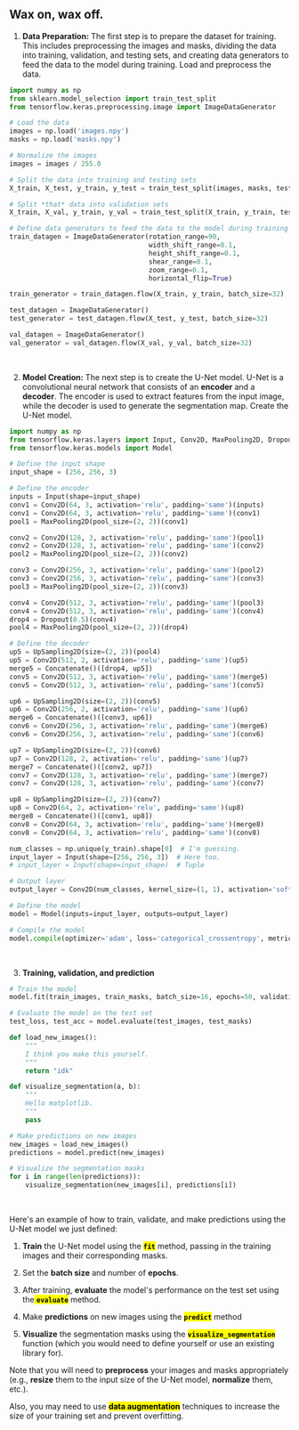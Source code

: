 ## Wax on, wax off.

1. **Data Preparation:** The first step is to prepare the dataset for training. This includes preprocessing the images and masks, dividing the data into training, validation, and testing sets, and creating data generators to feed the data to the model during training. Load and preprocess the data.

```py
import numpy as np
from sklearn.model_selection import train_test_split
from tensorflow.keras.preprocessing.image import ImageDataGenerator

# Load the data
images = np.load('images.npy')
masks = np.load('masks.npy')

# Normalize the images
images = images / 255.0

# Split the data into training and testing sets
X_train, X_test, y_train, y_test = train_test_split(images, masks, test_size=0.2, random_state=42)

# Split *that* data into validation sets
X_train, X_val, y_train, y_val = train_test_split(X_train, y_train, test_size=0.2, random_state=42)

# Define data generators to feed the data to the model during training
train_datagen = ImageDataGenerator(rotation_range=90,
                                   width_shift_range=0.1,
                                   height_shift_range=0.1,
                                   shear_range=0.1,
                                   zoom_range=0.1,
                                   horizontal_flip=True)

train_generator = train_datagen.flow(X_train, y_train, batch_size=32)

test_datagen = ImageDataGenerator()
test_generator = test_datagen.flow(X_test, y_test, batch_size=32)

val_datagen = ImageDataGenerator()
val_generator = val_datagen.flow(X_val, y_val, batch_size=32)
```

<br>

2. **Model Creation:** The next step is to create the U-Net model. U-Net is a convolutional neural network that consists of an **encoder** and a **decoder**. The encoder is used to extract features from the input image, while the decoder is used to generate the segmentation map. Create the U-Net model.

```py
import numpy as np
from tensorflow.keras.layers import Input, Conv2D, MaxPooling2D, Dropout, UpSampling2D, Concatenate
from tensorflow.keras.models import Model

# Define the input shape
input_shape = (256, 256, 3)

# Define the encoder
inputs = Input(shape=input_shape)
conv1 = Conv2D(64, 3, activation='relu', padding='same')(inputs)
conv1 = Conv2D(64, 3, activation='relu', padding='same')(conv1)
pool1 = MaxPooling2D(pool_size=(2, 2))(conv1)

conv2 = Conv2D(128, 3, activation='relu', padding='same')(pool1)
conv2 = Conv2D(128, 3, activation='relu', padding='same')(conv2)
pool2 = MaxPooling2D(pool_size=(2, 2))(conv2)

conv3 = Conv2D(256, 3, activation='relu', padding='same')(pool2)
conv3 = Conv2D(256, 3, activation='relu', padding='same')(conv3)
pool3 = MaxPooling2D(pool_size=(2, 2))(conv3)

conv4 = Conv2D(512, 3, activation='relu', padding='same')(pool3)
conv4 = Conv2D(512, 3, activation='relu', padding='same')(conv4)
drop4 = Dropout(0.5)(conv4)
pool4 = MaxPooling2D(pool_size=(2, 2))(drop4)

# Define the decoder
up5 = UpSampling2D(size=(2, 2))(pool4)
up5 = Conv2D(512, 2, activation='relu', padding='same')(up5)
merge5 = Concatenate()([drop4, up5])
conv5 = Conv2D(512, 3, activation='relu', padding='same')(merge5)
conv5 = Conv2D(512, 3, activation='relu', padding='same')(conv5)

up6 = UpSampling2D(size=(2, 2))(conv5)
up6 = Conv2D(256, 2, activation='relu', padding='same')(up6)
merge6 = Concatenate()([conv3, up6])
conv6 = Conv2D(256, 3, activation='relu', padding='same')(merge6)
conv6 = Conv2D(256, 3, activation='relu', padding='same')(conv6)

up7 = UpSampling2D(size=(2, 2))(conv6)
up7 = Conv2D(128, 2, activation='relu', padding='same')(up7)
merge7 = Concatenate()([conv2, up7])
conv7 = Conv2D(128, 3, activation='relu', padding='same')(merge7)
conv7 = Conv2D(128, 3, activation='relu', padding='same')(conv7)

up8 = UpSampling2D(size=(2, 2))(conv7)
up8 = Conv2D(64, 2, activation='relu', padding='same')(up8)
merge8 = Concatenate()([conv1, up8])
conv8 = Conv2D(64, 3, activation='relu', padding='same')(merge8)
conv8 = Conv2D(64, 3, activation='relu', padding='same')(conv8)

num_classes = np.unique(y_train).shape[0]  # I'm guessing.
input_layer = Input(shape=[256, 256, 3])  # Here too.
# input_layer = Input(shape=input_shape)  # Tuple

# Output layer
output_layer = Conv2D(num_classes, kernel_size=(1, 1), activation='softmax')(conv8)

# Define the model
model = Model(inputs=input_layer, outputs=output_layer)

# Compile the model
model.compile(optimizer='adam', loss='categorical_crossentropy', metrics=['accuracy'])
```

<br>

3. **Training, validation, and prediction**

```py
# Train the model
model.fit(train_images, train_masks, batch_size=16, epochs=50, validation_data=(val_images, val_masks))

# Evaluate the model on the test set
test_loss, test_acc = model.evaluate(test_images, test_masks)

def load_new_images():
    """
    I think you make this yourself.
    """
    return "idk"

def visualize_segmentation(a, b):
    """
    Hello matplotlib.
    """
    pass

# Make predictions on new images
new_images = load_new_images()
predictions = model.predict(new_images)

# Visualize the segmentation masks
for i in range(len(predictions)):
    visualize_segmentation(new_images[i], predictions[i])
```

<br>

Here's an example of how to train, validate, and make predictions using the U-Net model we just defined:

1. **Train** the U-Net model using the <mark>**`fit`**</mark> method, passing in the training images and their corresponding masks. 

2. Set the **batch size** and number of **epochs**.

3. After training, **evaluate** the model's performance on the test set using the<mark> **`evaluate`**</mark> method.

4. Make **predictions** on new images using the <mark>**`predict`**</mark> method

5. **Visualize** the segmentation masks using the <mark>**`visualize_segmentation`**</mark> function (which you would need to define yourself or use an existing library for).

Note that you will need to **preprocess** your images and masks appropriately (e.g., **resize** them to the input size of the U-Net model, **normalize** them, etc.). 

Also, you may need to use <mark>**data augmentation**</mark> techniques to increase the size of your training set and prevent overfitting.

<br>

